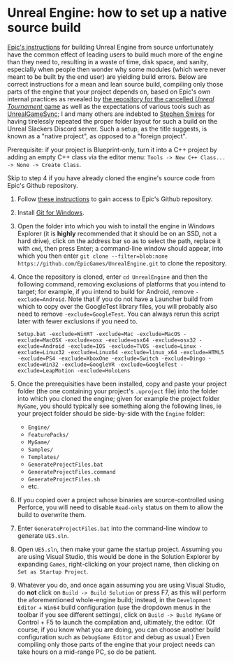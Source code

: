 # Unreal Engine: how to set up a native source build

[Epic's instructions](https://docs.unrealengine.com/5.2/en-US/building-unreal-engine-from-source/) for building Unreal Engine from source unfortunately have the common effect of leading users to build much more of the engine than they need to, resulting in a waste of time, disk space, and sanity, especially when people then wonder why some modules (which were never meant to be built by the end user) are yielding build errors. Below are correct instructions for a mean and lean source build, compiling only those parts of the engine that your project depends on, based on Epic's own internal practices as revealed by [the repository for the cancelled _Unreal Tournament_ game](https://github.com/EpicGames/UnrealTournament) as well as the expectations of various tools such as [UnrealGameSync](https://docs.unrealengine.com/4.26/en-US/ProductionPipelines/DeployingTheEngine/UnrealGameSync/); I and many others are indebted to [Stephen Swires](https://swires.me/) for having tirelessly repeated the proper folder layout for such a build on the Unreal Slackers Discord server. Such a setup, as the title suggests, is known as a "native project", as opposed to a "foreign project".

Prerequisite: if your project is Blueprint-only, turn it into a C++ project by adding an empty C++ class via the editor menu: `Tools -> New C++ Class... -> None -> Create Class`.

Skip to step 4 if you have already cloned the engine's source code from Epic's Github repository.

1. Follow [these instructions](https://www.unrealengine.com/en-US/ue-on-github) to gain access to Epic's Github repository.

2. Install [Git for Windows](https://gitforwindows.org/).

3. Open the folder into which you wish to install the engine in Windows Explorer (it is **highly** recommended that it should be on an SSD, not a hard drive), click on the address bar so as to select the path, replace it with `cmd`, then press Enter; a command-line window should appear, into which you then enter `git clone --filter=blob:none https://github.com/EpicGames/UnrealEngine.git` to clone the repository.

4. Once the repository is cloned, enter `cd UnrealEngine` and then the following command, removing exclusions of platforms that you intend to target; for example, if you intend to build for Android, remove `-exclude=Android`. Note that if you do not have a Launcher build from which to copy over the GoogleTest library files, you will probably also need to remove `-exclude=GoogleTest`. You can always rerun this script later with fewer exclusions if you need to.

	`Setup.bat -exclude=WinRT -exclude=Mac -exclude=MacOS -exclude=MacOSX -exclude=osx -exclude=osx64 -exclude=osx32 -exclude=Android -exclude=IOS -exclude=TVOS -exclude=Linux -exclude=Linux32 -exclude=Linux64 -exclude=linux_x64 -exclude=HTML5 -exclude=PS4 -exclude=XboxOne -exclude=Switch -exclude=Dingo -exclude=Win32 -exclude=GoogleVR -exclude=GoogleTest -exclude=LeapMotion -exclude=HoloLens`

5. Once the prerequisities have been installed, copy and paste your project folder (the one containing your project's `.uproject` file) into the folder into which you cloned the engine; given for example the project folder `MyGame`, you should typically see something along the following lines, ie your project folder should be side-by-side with the `Engine` folder:

	- `Engine/`
	- `FeaturePacks/`
	- `MyGame/`
	- `Samples/`
	- `Templates/`
	- `GenerateProjectFiles.bat`
	- `GenerateProjectFiles.command`
	- `GenerateProjectFiles.sh`
	- etc.
	
6. If you copied over a project whose binaries are source-controlled using Perforce, you will need to disable `Read-only` status on them to allow the build to overwrite them.

7. Enter `GenerateProjectFiles.bat` into the command-line window to generate `UE5.sln`.

8. Open `UE5.sln`, then make your game the startup project. Assuming you are using Visual Studio, this would be done in the Solution Explorer by expanding `Games`, right-clicking on your project name, then clicking on `Set as Startup Project`.

9. Whatever you do, and once again assuming you are using Visual Studio, do **not** click on `Build -> Build Solution` or press F7, as this will perform the aforementioned whole-engine build; instead, in the `Development Editor` + `Win64` build configuration (use the dropdown menus in the toolbar if you see different settings), click on `Build -> Build MyGame` or Control + F5 to launch the compilation and, ultimately, the editor. (Of course, if you know what you are doing, you can choose another build configuration such as `DebugGame Editor` and debug as usual.) Even compiling only those parts of the engine that your project needs can take hours on a mid-range PC, so do be patient.
